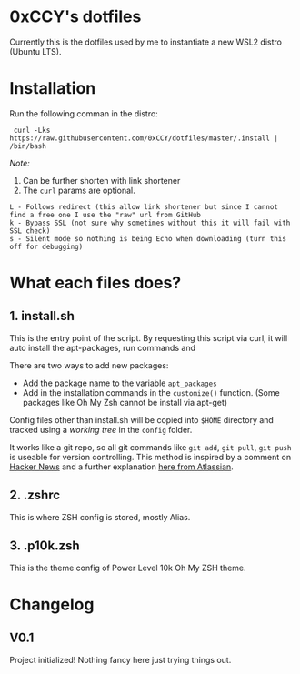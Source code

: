 # 0xCCY's dotfiles
Currently this is the dotfiles used by me to instantiate a new WSL2 distro (Ubuntu LTS).

# Installation
Run the following comman in the distro:
```
 curl -Lks https://raw.githubusercontent.com/0xCCY/dotfiles/master/.install | /bin/bash
```
*Note:*
1. Can be further shorten with link shortener
2. The `curl` params are optional. 
```
L - Follows redirect (this allow link shortener but since I cannot find a free one I use the "raw" url from GitHub
k - Bypass SSL (not sure why sometimes without this it will fail with SSL check)
s - Silent mode so nothing is being Echo when downloading (turn this off for debugging)
```

# What each files does?
## 1. install.sh
This is the entry point of the script. By requesting this script via curl, it will auto install the apt-packages, run commands and 

There are two ways to add new packages:
- Add the package name to the variable `apt_packages`
- Add in the installation commands in the `customize()` function. (Some packages like Oh My Zsh cannot be install via apt-get)

Config files other than install.sh will be copied into `$HOME` directory and tracked using a *working tree* in the `config` folder.

It works like a git repo, so all git commands like `git add`, `git pull`, `git push` is useable for version controlling. This method is inspired by a comment on [Hacker News](https://news.ycombinator.com/item?id=11071754) and a further explanation [here from Atlassian](https://www.atlassian.com/git/tutorials/dotfiles).


## 2. .zshrc
This is where ZSH config is stored, mostly Alias.

## 3. .p10k.zsh
This is the theme config of Power Level 10k Oh My ZSH theme.
 
# Changelog
## V0.1
Project initialized! Nothing fancy here just trying things out.
